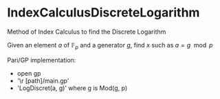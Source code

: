 # IndexCalculusDiscreteLogarithm
Method of Index Calculus to find the Discrete Logarithm

Given an element $a$ of $\mathbb{F}_p$ and a generator $g$, find $x$ such as $a=g\mod p$

Pari/GP implementation:
  - open gp
  - '\r [path]/main.gp'
  - 'LogDiscret(a, g)' where g is Mod(g, p)
